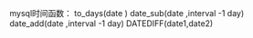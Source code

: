mysql时间函数：
to_days(date )
date_sub(date ,interval -1 day)
date_add(date ,interval -1 day)
DATEDIFF(date1,date2)
